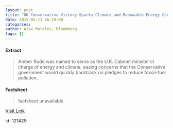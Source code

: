 ```yaml
---
layout: post
title: "UK Conservative Victory Sparks Climate and Renewable Energy Concerns"
date: 2015-05-11 16:19:00
categories: 
author: Alex Morales, Bloomberg
tags: []
---
```



#### Extract
> Amber Rudd was named to serve as the U.K. Cabinet minister in charge of energy and climate, easing concerns that the Conservative government would quickly backtrack on pledges to reduce fossil-fuel pollution.

#### Factsheet
>factsheet unavailable

[Visit Link](http://www.renewableenergyworld.com/rea/news/article/2015/05/uk-conservative-victory-sparks-climate-and-renewable-energy-concerns?cmpid=rss)

id:  121429
